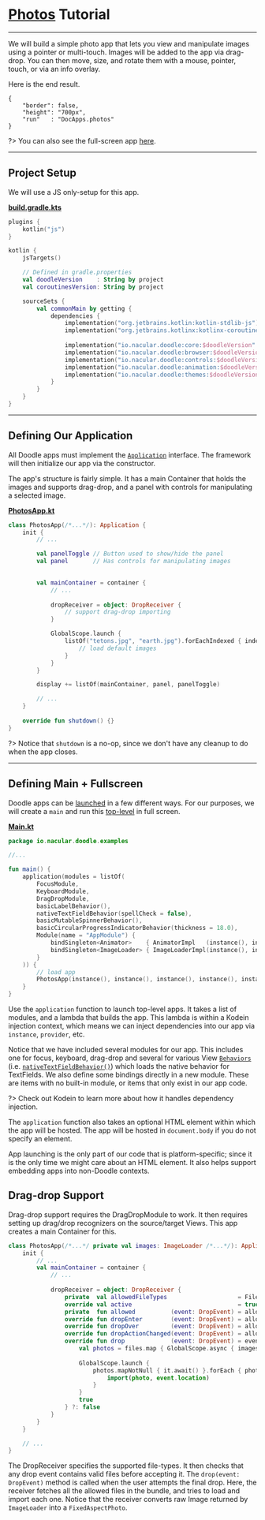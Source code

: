 # [Photos](https://github.com/nacular/doodle-tutorials/tree/master/Photos) Tutorial
----

We will build a simple photo app that lets you view and manipulate images using a pointer or multi-touch. Images will be added to the app via drag-drop.
You can then move, size, and rotate them with a mouse, pointer, touch, or via an info overlay.

Here is the end result.

```doodle
{
    "border": false,
    "height": "700px",
    "run"   : "DocApps.photos"
}
```

?> You can also see the full-screen app [here](https://nacular.github.io/doodle-tutorials/photos).

--- 

## Project Setup

We will use a JS only-setup for this app.

[**build.gradle.kts**](https://github.com/nacular/doodle-tutorials/blob/master/Photos/build.gradle.kts)

```kotlin
plugins {
    kotlin("js")
}

kotlin {
    jsTargets()

    // Defined in gradle.properties
    val doodleVersion    : String by project
    val coroutinesVersion: String by project

    sourceSets {
        val commonMain by getting {
            dependencies {
                implementation("org.jetbrains.kotlin:kotlin-stdlib-js")
                implementation("org.jetbrains.kotlinx:kotlinx-coroutines-core-js:$coroutinesVersion") // async image loading
        
                implementation("io.nacular.doodle:core:$doodleVersion"     ) // required for Doodle
                implementation("io.nacular.doodle:browser:$doodleVersion"  ) // required for Doodle in the browser
                implementation("io.nacular.doodle:controls:$doodleVersion" ) // provides things like buttons and panels
                implementation("io.nacular.doodle:animation:$doodleVersion") // animations
                implementation("io.nacular.doodle:themes:$doodleVersion"   ) // for Basic theme
            }
        }
    }
}
```

---

## Defining Our Application

All Doodle apps must implement the [`Application`](https://github.com/nacular/doodle/blob/master/Core/src/commonMain/kotlin/io/nacular/doodle/application/Application.kt#L4)
interface. The framework will then initialize our app via the constructor.

The app's structure is fairly simple. It has a main Container that holds the images and supports drag-drop, and a panel with controls for manipulating
a selected image.

[**PhotosApp.kt**](https://github.com/nacular/doodle-tutorials/blob/master/PHotos/src/commonMain/kotlin/io/nacular/doodle/examples/PhotosApp.kt#L11)

```kotlin
class PhotosApp(/*...*/): Application {
    init {
        // ...

        val panelToggle // Button used to show/hide the panel
        val panel       // Has controls for manipulating images

        
        val mainContainer = container {
            // ...
            
            dropReceiver = object: DropReceiver {
                // support drag-drop importing
            }

            GlobalScope.launch {
                listOf("tetons.jpg", "earth.jpg").forEachIndexed { index, file ->
                    // load default images
                }
            }
        }

        display += listOf(mainContainer, panel, panelToggle)

        // ...
    }
    
    override fun shutdown() {}
}
```

?> Notice that `shutdown` is a no-op, since we don't have any cleanup to do when the app closes.

---

## Defining Main + Fullscreen

Doodle apps can be [launched](https://nacular.github.io/doodle/#/applications) in a few different ways.
For our purposes, we will create a `main` and run this [top-level](https://nacular.github.io/doodle/#/applications?id=top-level-apps) in full screen.

[**Main.kt**](https://github.com/nacular/doodle-tutorials/blob/master/Photos/src/main/kotlin/io/nacular/doodle/examples/Main.kt#L22)

```kotlin
package io.nacular.doodle.examples

//...

fun main() {
    application(modules = listOf(
        FocusModule,
        KeyboardModule,
        DragDropModule,
        basicLabelBehavior(),
        nativeTextFieldBehavior(spellCheck = false),
        basicMutableSpinnerBehavior(),
        basicCircularProgressIndicatorBehavior(thickness = 18.0),
        Module(name = "AppModule") {
            bindSingleton<Animator>    { AnimatorImpl   (instance(), instance()) }
            bindSingleton<ImageLoader> { ImageLoaderImpl(instance(), instance()) }
        }
    )) {
        // load app
        PhotosApp(instance(), instance(), instance(), instance(), instance(), instance())
    }
}
```

Use the `application` function to launch top-level apps. It takes a list of modules, and a lambda that builds the
app. This lambda is within a Kodein injection context, which means we can inject dependencies into our app via
`instance`, `provider`, etc.

Notice that we have included several modules for our app. This includes one for focus, keyboard, drag-drop and several for various
View [`Behaviors`](https://github.com/nacular/doodle/blob/master/Core/src/commonMain/kotlin/io/nacular/doodle/core/Behavior.kt#L7) 
(i.e. [`nativeTextFieldBehavior()`](https://github.com/nacular/doodle/blob/master/Browser/src/jsMain/kotlin/io/nacular/doodle/theme/native/NativeTheme.kt#L108)) 
which loads the native behavior for TextFields. We also define some bindings directly in a new module. These are items with no
built-in module, or items that only exist in our app code. 

?> Check out Kodein to learn more about how it handles dependency injection.

The `application` function also takes an optional HTML element within which the app will be hosted. The app will be hosted in
`document.body` if you do not specify an element.

App launching is the only part of our code that is platform-specific; since it is the only time we might care
about an HTML element. It also helps support embedding apps into non-Doodle contexts.

## Drag-drop Support

Drag-drop support requires the DragDropModule to work. It then requires setting up drag/drop recognizers on the source/target Views. This app creates
a main Container for this.

```kotlin
class PhotosApp(/*...*/ private val images: ImageLoader /*...*/): Application {
    init {
        // ...
        val mainContainer = container {
            // ...
                    
            dropReceiver = object: DropReceiver {
                private  val allowedFileTypes                    = Files(ImageType("jpg"), ImageType("jpeg"), ImageType("png"))
                override val active                              = true
                private  fun allowed          (event: DropEvent) = allowedFileTypes in event.bundle
                override fun dropEnter        (event: DropEvent) = allowed(event)
                override fun dropOver         (event: DropEvent) = allowed(event)
                override fun dropActionChanged(event: DropEvent) = allowed(event)
                override fun drop             (event: DropEvent) = event.bundle[allowedFileTypes]?.let { files ->
                    val photos = files.map { GlobalScope.async { images.load(it)?.let { FixedAspectPhoto(it) } } }
        
                    GlobalScope.launch {
                        photos.mapNotNull { it.await() }.forEach { photo ->
                            import(photo, event.location)
                        }
                    }
                    true
                } ?: false
            }
        }
    }

    // ...
}
```

The DropReceiver specifies the supported file-types. It then checks that any drop event contains valid files before accepting it. The 
`drop(event: DropEvent)` method is called when the user attempts the final drop. Here, the receiver fetches all the allowed files in the bundle,
and tries to load and import each one. Notice that the receiver converts raw Image returned by `ImageLoader` into a `FixedAspectPhoto`.